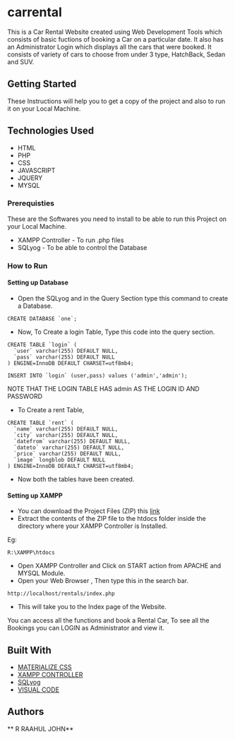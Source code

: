 # carrental
This is a Car Rental Website created using Web Development Tools which consists of basic fuctions of 
booking a Car on a particular date. It also has an Administrator Login which displays all the cars that
were booked. It consists of variety of cars to choose from under 3 type, HatchBack, Sedan and SUV.

## Getting Started
These Instructions will help you to get a copy of the project and also to run it on your Local Machine.

## Technologies Used
* HTML
* PHP
* CSS
* JAVASCRIPT
* JQUERY
* MYSQL

### Prerequisties
These are the Softwares you need to install to be able to run this Project on your Local Machine.

* XAMPP Controller - To run .php files
* SQLyog - To be able to control the Database

### How to Run
#### Setting up Database
* Open the SQLyog and in the Query Section type this command to create a Database.
```
CREATE DATABASE `one`;
```
* Now, To Create a login Table, Type this code into the query section.
```
CREATE TABLE `login` (
  `user` varchar(255) DEFAULT NULL,
  `pass` varchar(255) DEFAULT NULL
) ENGINE=InnoDB DEFAULT CHARSET=utf8mb4;

INSERT INTO `login` (user,pass) values ('admin','admin');
```
NOTE THAT THE LOGIN TABLE HAS admin AS THE LOGIN ID AND PASSWORD

* To Create a rent Table,
```
CREATE TABLE `rent` (
  `name` varchar(255) DEFAULT NULL,
  `city` varchar(255) DEFAULT NULL,
  `datefrom` varchar(255) DEFAULT NULL,
  `dateto` varchar(255) DEFAULT NULL,
  `price` varchar(255) DEFAULT NULL,
  `image` longblob DEFAULT NULL
) ENGINE=InnoDB DEFAULT CHARSET=utf8mb4;
```
* Now both the tables have been created.

#### Setting up XAMPP
* You can download the Project Files (ZIP) this [link](https://github.com/raahuljohn/carrental.git)
* Extract the contents of the ZIP file to the htdocs folder inside the directory where your XAMPP Controller is Installed. 

 Eg:

```
R:\XAMPP\htdocs
```

* Open XAMPP Controller and Click on START action from APACHE and MYSQL Module.
* Open your Web Browser , Then type this in the search bar.

```
http://localhost/rentals/index.php
```

* This will take you to the Index page of the Website. 

You can access all the functions and book a Rental Car, To see all the Bookings you can LOGIN as Administrator
and view it.

## Built With
* [MATERIALIZE CSS](https://materializecss.com/getting-started.html)
* [XAMPP CONTROLLER](https://www.apachefriends.org/download.html)
* [SQLyog](https://www.webyog.com/product/sqlyog)
* [VISUAL CODE](https://code.visualstudio.com/download)

## Authors
** R RAAHUL JOHN**
